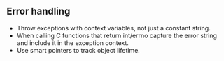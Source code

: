 ## Error handling

* Throw exceptions with context variables, not just a constant string.
* When calling C functions that return int/errno capture the error string
and include it in the exception context.
* Use smart pointers to track object lifetime.